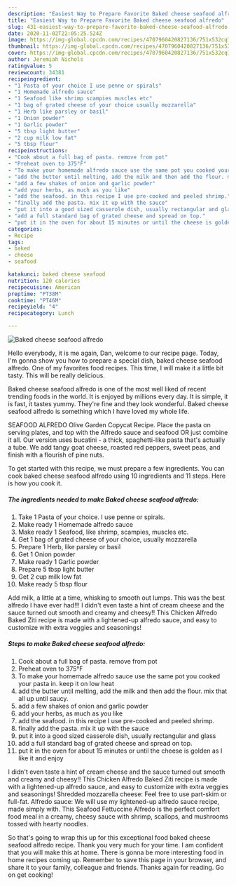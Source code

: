```yaml
---
description: "Easiest Way to Prepare Favorite Baked cheese seafood alfredo"
title: "Easiest Way to Prepare Favorite Baked cheese seafood alfredo"
slug: 431-easiest-way-to-prepare-favorite-baked-cheese-seafood-alfredo
date: 2020-11-02T22:05:25.524Z
image: https://img-global.cpcdn.com/recipes/4707960420827136/751x532cq70/baked-cheese-seafood-alfredo-recipe-main-photo.jpg
thumbnail: https://img-global.cpcdn.com/recipes/4707960420827136/751x532cq70/baked-cheese-seafood-alfredo-recipe-main-photo.jpg
cover: https://img-global.cpcdn.com/recipes/4707960420827136/751x532cq70/baked-cheese-seafood-alfredo-recipe-main-photo.jpg
author: Jeremiah Nichols
ratingvalue: 5
reviewcount: 34381
recipeingredient:
- "1 Pasta of your choice I use penne or spirals"
- "1 Homemade alfredo sauce"
- "1 Seafood like shrimp scampies muscles etc"
- "1 bag of grated cheese of your choice usually mozzarella"
- "1 Herb like parsley or basil"
- "1 Onion powder"
- "1 Garlic powder"
- "5 tbsp light butter"
- "2 cup milk low fat"
- "5 tbsp flour"
recipeinstructions:
- "Cook about a full bag of pasta. remove from pot"
- "Preheat oven to 375°F"
- "To make your homemade alfredo sauce use the same pot you cooked your pasta in. keep it on low heat"
- "add the butter until melting, add the milk and then add the flour. mix that all up until saucy."
- "add a few shakes of onion and garlic powder"
- "add your herbs, as much as you like"
- "add the seafood. in this recipe I use pre-cooked and peeled shrimp."
- "finally add the pasta. mix it up with the sauce"
- "put it into a good sized casserole dish, usually rectangular and glass"
- "add a full standard bag of grated cheese and spread on top."
- "put it in the oven for about 15 minutes or until the cheese is golden as I like it and enjoy"
categories:
- Recipe
tags:
- baked
- cheese
- seafood

katakunci: baked cheese seafood 
nutrition: 120 calories
recipecuisine: American
preptime: "PT38M"
cooktime: "PT46M"
recipeyield: "4"
recipecategory: Lunch

---
```



![Baked cheese seafood alfredo](https://img-global.cpcdn.com/recipes/4707960420827136/751x532cq70/baked-cheese-seafood-alfredo-recipe-main-photo.jpg)

Hello everybody, it is me again, Dan, welcome to our recipe page. Today, I'm gonna show you how to prepare a special dish, baked cheese seafood alfredo. One of my favorites food recipes. This time, I will make it a little bit tasty. This will be really delicious.

Baked cheese seafood alfredo is one of the most well liked of recent trending foods in the world. It is enjoyed by millions every day. It is simple, it is fast, it tastes yummy. They're fine and they look wonderful. Baked cheese seafood alfredo is something which I have loved my whole life.

SEAFOOD ALFREDO Olive Garden Copycat Recipe. Place the pasta on serving plates, and top with the Alfredo sauce and seafood OR just combine it all. Our version uses bucatini - a thick, spaghetti-like pasta that&#39;s actually a tube. We add tangy goat cheese, roasted red peppers, sweet peas, and finish with a flourish of pine nuts.


To get started with this recipe, we must prepare a few ingredients. You can cook baked cheese seafood alfredo using 10 ingredients and 11 steps. Here is how you cook it.

<!--inarticleads1-->

##### The ingredients needed to make Baked cheese seafood alfredo:

1. Take 1 Pasta of your choice. I use penne or spirals.
1. Make ready 1 Homemade alfredo sauce
1. Make ready 1 Seafood, like shrimp, scampies, muscles etc.
1. Get 1 bag of grated cheese of your choice, usually mozzarella
1. Prepare 1 Herb, like parsley or basil
1. Get 1 Onion powder
1. Make ready 1 Garlic powder
1. Prepare 5 tbsp light butter
1. Get 2 cup milk low fat
1. Make ready 5 tbsp flour


Add milk, a little at a time, whisking to smooth out lumps. This was the best alfredo I have ever had!!! I didn&#39;t even taste a hint of cream cheese and the sauce turned out smooth and creamy and cheesy!! This Chicken Alfredo Baked Ziti recipe is made with a lightened-up alfredo sauce, and easy to customize with extra veggies and seasonings! 

<!--inarticleads2-->

##### Steps to make Baked cheese seafood alfredo:

1. Cook about a full bag of pasta. remove from pot
1. Preheat oven to 375°F
1. To make your homemade alfredo sauce use the same pot you cooked your pasta in. keep it on low heat
1. add the butter until melting, add the milk and then add the flour. mix that all up until saucy.
1. add a few shakes of onion and garlic powder
1. add your herbs, as much as you like
1. add the seafood. in this recipe I use pre-cooked and peeled shrimp.
1. finally add the pasta. mix it up with the sauce
1. put it into a good sized casserole dish, usually rectangular and glass
1. add a full standard bag of grated cheese and spread on top.
1. put it in the oven for about 15 minutes or until the cheese is golden as I like it and enjoy


I didn&#39;t even taste a hint of cream cheese and the sauce turned out smooth and creamy and cheesy!! This Chicken Alfredo Baked Ziti recipe is made with a lightened-up alfredo sauce, and easy to customize with extra veggies and seasonings! Shredded mozzarella cheese: Feel free to use part-skim or full-fat. Alfredo sauce: We will use my lightened-up alfredo sauce recipe, made simply with. This Seafood Fettuccine Alfredo is the perfect comfort food meal in a creamy, cheesy sauce with shrimp, scallops, and mushrooms tossed with hearty noodles. 

So that's going to wrap this up for this exceptional food baked cheese seafood alfredo recipe. Thank you very much for your time. I am confident that you will make this at home. There is gonna be more interesting food in home recipes coming up. Remember to save this page in your browser, and share it to your family, colleague and friends. Thanks again for reading. Go on get cooking!
